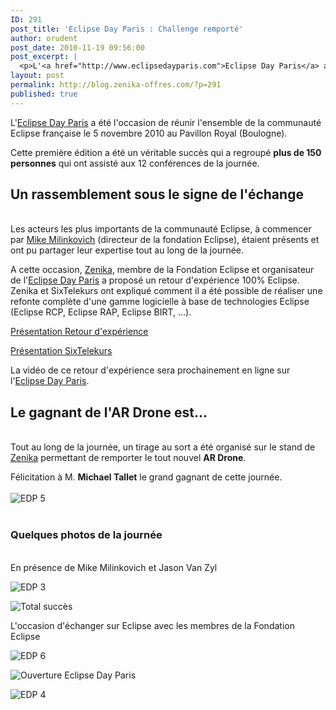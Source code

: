 ```yaml
---
ID: 291
post_title: 'Eclipse Day Paris : Challenge remporté'
author: orudent
post_date: 2010-11-19 09:56:00
post_excerpt: |
  <p>L'<a href="http://www.eclipsedayparis.com">Eclipse Day Paris</a> a été l'occasion de réunir l'ensemble de la communauté Eclipse française le 5 novembre 2010 au Pavillon Royal (Boulogne).</p> <p>Cette première édition a été un véritable succès qui a regroupé <strong>plus de 150 personnes</strong> qui ont assisté aux 12 conférences de la journée. <br /></p>
layout: post
permalink: http://blog.zenika-offres.com/?p=291
published: true
---
```

<p>L'<a href="http://www.eclipsedayparis.com">Eclipse Day Paris</a> a été l'occasion de réunir l'ensemble de la communauté Eclipse française le 5 novembre 2010 au Pavillon Royal (Boulogne).</p> <p>Cette première édition a été un véritable succès qui a regroupé <strong>plus de 150 personnes</strong> qui ont assisté aux 12 conférences de la journée. <br /></p>
<!--more-->
<h2>Un rassemblement sous le signe de l'échange</h2> <p><br />
Les acteurs les plus importants de la communauté Eclipse, à commencer par <a href="http://www.eclipsedayparis.com/?page=Agenda&amp;lang=fr#mike_milinkovich">Mike Milinkovich</a> (directeur de la fondation Eclipse), étaient présents et ont pu partager leur expertise tout au long de la journée.</p> <p>A cette occasion, <a href="http://www.zenika.com?fg=50007">Zenika</a>, membre de la Fondation Eclipse et organisateur de l'<a href="http://www.eclipsedayparis.com">Eclipse Day Paris</a> a proposé un retour d'expérience 100% Eclipse. <br />Zenika et SixTelekurs ont expliqué comment il a été possible de réaliser une refonte complète d'une gamme logicielle à base de technologies Eclipse (Eclipse RCP, Eclipse RAP, Eclipse BIRT, ...).<br /></p> <p><a href="/wp-content/uploads/2015/07/edpAndZenika.pdf">Présentation Retour d'expérience</a></p> <p><a href="/wp-content/uploads/2015/07/Six_Telekurs.pdf">Présentation SixTelekurs</a></p> <p>La vidéo de ce retour d'expérience sera prochainement en ligne sur l'<a href="http://www.eclipsedayparis.com">Eclipse Day Paris</a>. <br /></p> <h2>Le gagnant de l'AR Drone est...</h2> <p><br />
Tout au long de la journée, un tirage au sort a été organisé sur le stand de <a href="http://www.zenika.com/?fg=50007">Zenika</a> permettant de remporter le tout nouvel <strong>AR Drone</strong>. <br /></p> <p>Félicitation à M. <strong>Michael Tallet</strong> le grand gagnant de cette journée.<br />
<br />
<img src="/wp-content/uploads/2015/07/.IMG_4679__Custom__s.jpg" alt="EDP 5" style="display:block; margin:0 auto;" title="EDP 5" /> <br /></p> <h3>Quelques photos de la journée</h3> <p><br />En présence de Mike Milinkovich et Jason Van Zyl</p> <p><img src="/wp-content/uploads/2015/07/.IMG_4667__Custom__s.jpg" alt="EDP 3" title="EDP 3" /> <br /></p> <p><img src="/wp-content/uploads/2015/07/.Salle_pleine_s.jpg" alt="Total succès" title="Total succès" /> <br /></p> <p>L'occasion d'échanger sur Eclipse avec les membres de la Fondation Eclipse</p> <p><img src="/wp-content/uploads/2015/07/.edp-20106_s.jpg" alt="EDP 6" title="EDP 6" /> <br /></p> <p><img src="/wp-content/uploads/2015/07/.Ouverture_EDP_s.jpg" alt="Ouverture Eclipse Day Paris" title="Ouverture Eclipse Day Paris" /> <br /></p> <p><img src="/wp-content/uploads/2015/07/.IMG_4614__Custom__s.jpg" alt="EDP 4" title="EDP 4" /></p>